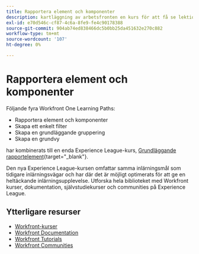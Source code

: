 ```yaml
---
title: Rapportera element och komponenter
description: kartläggning av arbetsfronten en kurs för att få se lektionskurser
exl-id: e70d546c-cf87-4c6a-8fe9-fe4c90178388
source-git-commit: 904ab74ed838466dc5b0bb25da451632e270c882
workflow-type: tm+mt
source-wordcount: '107'
ht-degree: 0%

---
```


# Rapportera element och komponenter

Följande fyra Workfront One Learning Paths:

* Rapportera element och komponenter
* Skapa ett enkelt filter
* Skapa en grundläggande gruppering
* Skapa en grundvy

har kombinerats till en enda Experience League-kurs, [Grundläggande rapportelement](https://experienceleague.adobe.com/?recommended=Workfront-U-1-2022.1.reporting){target="_blank"}.

Den nya Experience League-kursen omfattar samma inlärningsmål som tidigare inlärningsvägar och har där det är möjligt optimerats för att ge en heltäckande inlärningsupplevelse.  Utforska hela biblioteket med Workfront kurser, dokumentation, självstudiekurser och communities på Experience League.

## Ytterligare resurser

* [Workfront-kurser](https://experienceleague.adobe.com/?lang=en&amp;Solution=Workfront#courses)
* [Workfront Documentation](https://experienceleague.adobe.com/docs/workfront.html)
* [Workfront Tutorials](https://experienceleague.adobe.com/docs/workfront-learn/tutorials-workfront/home.html)
* [Workfront Communities](https://experienceleaguecommunities.adobe.com/t5/workfront/ct-p/workfront)
